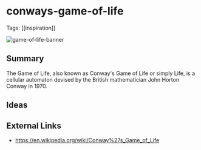 
# conways-game-of-life
Tags: [[inspiration]]

![game-of-life-banner](https://assetsio.gnwcdn.com/0_i4NRQkJRLh_21WNN.jpg?width=1920&height=1920&fit=bounds&quality=70&format=jpg&auto=webp)

## Summary
The Game of Life, also known as Conway's Game of Life or simply Life, is a cellular automaton devised by the British mathematician John Horton Conway in 1970.

## Ideas

## External Links
- https://en.wikipedia.org/wiki/Conway%27s_Game_of_Life